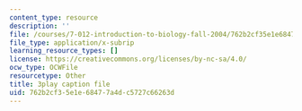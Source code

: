 ```yaml
---
content_type: resource
description: ''
file: /courses/7-012-introduction-to-biology-fall-2004/762b2cf35e1e68477a4dc5727c66263d_xGeBSiXoSoA.srt
file_type: application/x-subrip
learning_resource_types: []
license: https://creativecommons.org/licenses/by-nc-sa/4.0/
ocw_type: OCWFile
resourcetype: Other
title: 3play caption file
uid: 762b2cf3-5e1e-6847-7a4d-c5727c66263d
---
```

